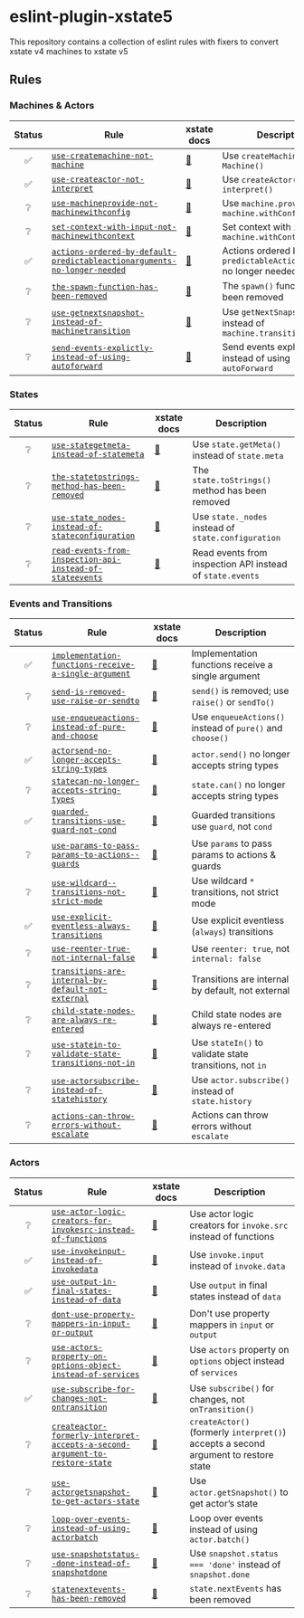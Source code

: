 # eslint-plugin-xstate5

This repository contains a collection of eslint rules with fixers to convert xstate v4 machines to xstate v5

## Rules

### Machines & Actors

| Status | Rule | xstate docs | Description |
| :----: | --------- | -- |----------- |
| ✅ | [`use-createmachine-not-machine`](./rules/use-createmachine-not-machine/use-createmachine-not-machine.js) | [🔗](https://stately.ai/docs/migration#use-createmachine-not-machine) | Use `createMachine()`, not `Machine()` |
| ✅ | [`use-createactor-not-interpret`](./rules/use-createactor-not-interpret/use-createactor-not-interpret.js) | [🔗](https://stately.ai/docs/migration#use-createactor-not-interpret) | Use `createActor()`, not `interpret()` |
| ❔ | [`use-machineprovide-not-machinewithconfig`](./rules/use-machineprovide-not-machinewithconfig/use-machineprovide-not-machinewithconfig.js) | [🔗](https://stately.ai/docs/migration#use-machineprovide-not-machinewithconfig) | Use `machine.provide()`, not `machine.withConfig()` |
| ❔ | [`set-context-with-input-not-machinewithcontext`](./rules/set-context-with-input-not-machinewithcontext/set-context-with-input-not-machinewithcontext.js) | [🔗](https://stately.ai/docs/migration#set-context-with-input-not-machinewithcontext) | Set context with `input`, not `machine.withContext()` |
| ✅ | [`actions-ordered-by-default-predictableactionarguments-no-longer-needed`](./rules/actions-ordered-by-default-predictableactionarguments-no-longer-needed/actions-ordered-by-default-predictableactionarguments-no-longer-needed.js) | [🔗](https://stately.ai/docs/migration#actions-ordered-by-default-predictableactionarguments-no-longer-needed) | Actions ordered by default, `predictableActionArguments` no longer needed |
| ❔ | [`the-spawn-function-has-been-removed`](./rules/the-spawn-function-has-been-removed/the-spawn-function-has-been-removed.js) | [🔗](https://stately.ai/docs/migration#the-spawn-function-has-been-removed) | The `spawn()` function has been removed |
| ❔ | [`use-getnextsnapshot-instead-of-machinetransition`](./rules/use-getnextsnapshot-instead-of-machinetransition/use-getnextsnapshot-instead-of-machinetransition.js) | [🔗](https://stately.ai/docs/migration#use-getnextsnapshot-instead-of-machinetransition) | Use `getNextSnapshot(…)` instead of `machine.transition(…)` |
| ❔ | [`send-events-explictly-instead-of-using-autoforward`](./rules/send-events-explictly-instead-of-using-autoforward/send-events-explictly-instead-of-using-autoforward.js) | [🔗](https://stately.ai/docs/migration#send-events-explictly-instead-of-using-autoforward) | Send events explictly instead of using `autoForward` |

### States

| Status | Rule | xstate docs | Description |
| :----: | --------- | -- |----------- |
| ❔ | [`use-stategetmeta-instead-of-statemeta`](./rules/use-stategetmeta-instead-of-statemeta/use-stategetmeta-instead-of-statemeta.js) | [🔗](https://stately.ai/docs/migration#use-stategetmeta-instead-of-statemeta) | Use `state.getMeta()` instead of `state.meta` |
| ❔ | [`the-statetostrings-method-has-been-removed`](./rules/the-statetostrings-method-has-been-removed/the-statetostrings-method-has-been-removed.js) | [🔗](https://stately.ai/docs/migration#the-statetostrings-method-has-been-removed) | The `state.toStrings()` method has been removed |
| ❔ | [`use-state_nodes-instead-of-stateconfiguration`](./rules/use-state_nodes-instead-of-stateconfiguration/use-state_nodes-instead-of-stateconfiguration.js) | [🔗](https://stately.ai/docs/migration#use-state_nodes-instead-of-stateconfiguration) | Use `state._nodes` instead of `state.configuration` |
| ❔ | [`read-events-from-inspection-api-instead-of-stateevents`](./rules/read-events-from-inspection-api-instead-of-stateevents/read-events-from-inspection-api-instead-of-stateevents.js) | [🔗](https://stately.ai/docs/migration#read-events-from-inspection-api-instead-of-stateevents) | Read events from inspection API instead of `state.events` |

### Events and Transitions

| Status | Rule | xstate docs | Description |
| :----: | --------- | -- |----------- |
| ✅ | [`implementation-functions-receive-a-single-argument`](./rules/implementation-functions-receive-a-single-argument/implementation-functions-receive-a-single-argument.js) | [🔗](https://stately.ai/docs/migration#implementation-functions-receive-a-single-argument) | Implementation functions receive a single argument |
| ❔ | [`send-is-removed-use-raise-or-sendto`](./rules/send-is-removed-use-raise-or-sendto/send-is-removed-use-raise-or-sendto.js) | [🔗](https://stately.ai/docs/migration#send-is-removed-use-raise-or-sendto) | `send()` is removed; use `raise()` or `sendTo()` |
| ❔ | [`use-enqueueactions-instead-of-pure-and-choose`](./rules/use-enqueueactions-instead-of-pure-and-choose/use-enqueueactions-instead-of-pure-and-choose.js) | [🔗](https://stately.ai/docs/migration#use-enqueueactions-instead-of-pure-and-choose) | Use `enqueueActions()` instead of `pure()` and `choose()` |
| ✅ | [`actorsend-no-longer-accepts-string-types`](./rules/actorsend-no-longer-accepts-string-types/actorsend-no-longer-accepts-string-types.js) | [🔗](https://stately.ai/docs/migration#actorsend-no-longer-accepts-string-types) | `actor.send()` no longer accepts string types |
| ❔ | [`statecan-no-longer-accepts-string-types`](./rules/statecan-no-longer-accepts-string-types/statecan-no-longer-accepts-string-types.js) | [🔗](https://stately.ai/docs/migration#statecan-no-longer-accepts-string-types) | `state.can()` no longer accepts string types |
| ✅ | [`guarded-transitions-use-guard-not-cond`](./rules/guarded-transitions-use-guard-not-cond/guarded-transitions-use-guard-not-cond.js) | [🔗](https://stately.ai/docs/migration#guarded-transitions-use-guard-not-cond) | Guarded transitions use `guard`, not `cond` |
| ❔ | [`use-params-to-pass-params-to-actions--guards`](./rules/use-params-to-pass-params-to-actions--guards/use-params-to-pass-params-to-actions--guards.js) | [🔗](https://stately.ai/docs/migration#use-params-to-pass-params-to-actions--guards) | Use `params` to pass params to actions & guards |
| ❔ | [`use-wildcard--transitions-not-strict-mode`](./rules/use-wildcard--transitions-not-strict-mode/use-wildcard--transitions-not-strict-mode.js) | [🔗](https://stately.ai/docs/migration#use-wildcard--transitions-not-strict-mode) | Use wildcard `*` transitions, not strict mode |
| ✅ | [`use-explicit-eventless-always-transitions`](./rules/use-explicit-eventless-always-transitions/use-explicit-eventless-always-transitions.js) | [🔗](https://stately.ai/docs/migration#use-explicit-eventless-always-transitions) | Use explicit eventless (`always`) transitions |
| ❔ | [`use-reenter-true-not-internal-false`](./rules/use-reenter-true-not-internal-false/use-reenter-true-not-internal-false.js) | [🔗](https://stately.ai/docs/migration#use-reenter-true-not-internal-false) | Use `reenter: true`, not `internal: false` |
| ❔ | [`transitions-are-internal-by-default-not-external`](./rules/transitions-are-internal-by-default-not-external/transitions-are-internal-by-default-not-external.js) | [🔗](https://stately.ai/docs/migration#transitions-are-internal-by-default-not-external) | Transitions are internal by default, not external |
| ❔ | [`child-state-nodes-are-always-re-entered`](./rules/child-state-nodes-are-always-re-entered/child-state-nodes-are-always-re-entered.js) | [🔗](https://stately.ai/docs/migration#child-state-nodes-are-always-re-entered) | Child state nodes are always re-entered |
| ❔ | [`use-statein-to-validate-state-transitions-not-in`](./rules/use-statein-to-validate-state-transitions-not-in/use-statein-to-validate-state-transitions-not-in.js) | [🔗](https://stately.ai/docs/migration#use-statein-to-validate-state-transitions-not-in) | Use `stateIn()` to validate state transitions, not `in` |
| ❔ | [`use-actorsubscribe-instead-of-statehistory`](./rules/use-actorsubscribe-instead-of-statehistory/use-actorsubscribe-instead-of-statehistory.js) | [🔗](https://stately.ai/docs/migration#use-actorsubscribe-instead-of-statehistory) | Use `actor.subscribe()` instead of `state.history` |
| ❔ | [`actions-can-throw-errors-without-escalate`](./rules/actions-can-throw-errors-without-escalate/actions-can-throw-errors-without-escalate.js) | [🔗](https://stately.ai/docs/migration#actions-can-throw-errors-without-escalate) | Actions can throw errors without `escalate` |

### Actors

| Status | Rule | xstate docs | Description |
| :----: | --------- | -- |----------- |
| ❔ | [`use-actor-logic-creators-for-invokesrc-instead-of-functions`](./rules/use-actor-logic-creators-for-invokesrc-instead-of-functions/use-actor-logic-creators-for-invokesrc-instead-of-functions.js) | [🔗](https://stately.ai/docs/migration#use-actor-logic-creators-for-invokesrc-instead-of-functions) | Use actor logic creators for `invoke.src` instead of functions |
| ✅ | [`use-invokeinput-instead-of-invokedata`](./rules/use-invokeinput-instead-of-invokedata/use-invokeinput-instead-of-invokedata.js) | [🔗](https://stately.ai/docs/migration#use-invokeinput-instead-of-invokedata) | Use `invoke.input` instead of `invoke.data` |
| ✅ | [`use-output-in-final-states-instead-of-data`](./rules/use-output-in-final-states-instead-of-data/use-output-in-final-states-instead-of-data.js) | [🔗](https://stately.ai/docs/migration#use-output-in-final-states-instead-of-data) | Use `output` in final states instead of `data` |
| ❔ | [`dont-use-property-mappers-in-input-or-output`](./rules/dont-use-property-mappers-in-input-or-output/dont-use-property-mappers-in-input-or-output.js) | [🔗](https://stately.ai/docs/migration#dont-use-property-mappers-in-input-or-output) | Don't use property mappers in `input` or `output` |
| ❔ | [`use-actors-property-on-options-object-instead-of-services`](./rules/use-actors-property-on-options-object-instead-of-services/use-actors-property-on-options-object-instead-of-services.js) | [🔗](https://stately.ai/docs/migration#use-actors-property-on-options-object-instead-of-services) | Use `actors` property on `options` object instead of `services` |
| ✅ | [`use-subscribe-for-changes-not-ontransition`](./rules/use-subscribe-for-changes-not-ontransition/use-subscribe-for-changes-not-ontransition.js) | [🔗](https://stately.ai/docs/migration#use-subscribe-for-changes-not-ontransition) | Use `subscribe()` for changes, not `onTransition()` |
| ❔ | [`createactor-formerly-interpret-accepts-a-second-argument-to-restore-state`](./rules/createactor-formerly-interpret-accepts-a-second-argument-to-restore-state/createactor-formerly-interpret-accepts-a-second-argument-to-restore-state.js) | [🔗](https://stately.ai/docs/migration#createactor-formerly-interpret-accepts-a-second-argument-to-restore-state) | `createActor()` (formerly `interpret()`) accepts a second argument to restore state |
| ❔ | [`use-actorgetsnapshot-to-get-actors-state`](./rules/use-actorgetsnapshot-to-get-actors-state/use-actorgetsnapshot-to-get-actors-state.js) | [🔗](https://stately.ai/docs/migration#use-actorgetsnapshot-to-get-actors-state) | Use `actor.getSnapshot()` to get actor’s state |
| ❔ | [`loop-over-events-instead-of-using-actorbatch`](./rules/loop-over-events-instead-of-using-actorbatch/loop-over-events-instead-of-using-actorbatch.js) | [🔗](https://stately.ai/docs/migration#loop-over-events-instead-of-using-actorbatch) | Loop over events instead of using `actor.batch()` |
| ❔ | [`use-snapshotstatus--done-instead-of-snapshotdone`](./rules/use-snapshotstatus--done-instead-of-snapshotdone/use-snapshotstatus--done-instead-of-snapshotdone.js) | [🔗](https://stately.ai/docs/migration#use-snapshotstatus--done-instead-of-snapshotdone) | Use `snapshot.status === 'done'` instead of `snapshot.done` |
| ❔ | [`statenextevents-has-been-removed`](./rules/statenextevents-has-been-removed/statenextevents-has-been-removed.js) | [🔗](https://stately.ai/docs/migration#statenextevents-has-been-removed) | `state.nextEvents` has been removed |
